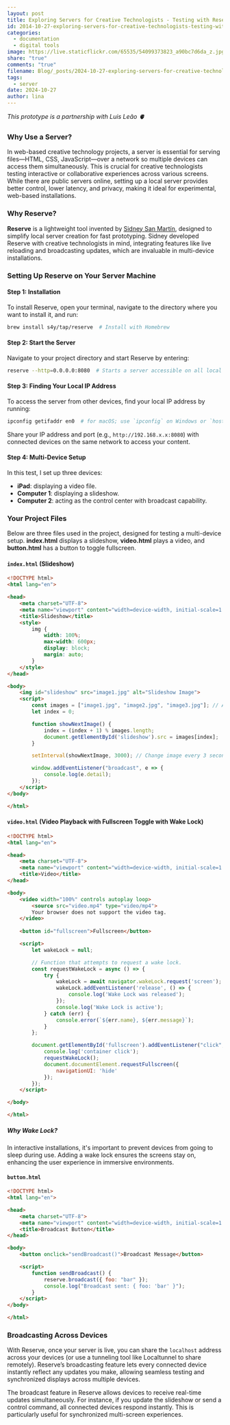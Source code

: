 ```yaml
---
layout: post
title: Exploring Servers for Creative Technologists - Testing with Reserve
id: 2014-10-27-exploring-servers-for-creative-technologists-testing-with-reserve.md
categories:
  - documentation
  - digital tools
image: https://live.staticflickr.com/65535/54099373823_a90bc7d6da_z.jpg
share: "true"
comments: "true"
filename: Blog/_posts/2024-10-27-exploring-servers-for-creative-technologists-testing-with-reserve.md
tags:
  - server
date: 2024-10-27
author: lina
---
```

_This prototype is a partnership with Luis Leão 🫀_

### Why Use a Server?

In web-based creative technology projects, a server is essential for serving files—HTML, CSS, JavaScript—over a network so multiple devices can access them simultaneously. This is crucial for creative technologists testing interactive or collaborative experiences across various screens. While there are public servers online, setting up a local server provides better control, lower latency, and privacy, making it ideal for experimental, web-based installations.

### Why Reserve?

**Reserve** is a lightweight tool invented by [Sidney San Martín](https://github.com/s4y), designed to simplify local server creation for fast prototyping. Sidney developed Reserve with creative technologists in mind, integrating features like live reloading and broadcasting updates, which are invaluable in multi-device installations.

### Setting Up Reserve on Your Server Machine

#### Step 1: Installation

To install Reserve, open your terminal, navigate to the directory where you want to install it, and run:
```bash
brew install s4y/tap/reserve  # Install with Homebrew
```

#### Step 2: Start the Server

Navigate to your project directory and start Reserve by entering:
```bash
reserve --http=0.0.0.0:8080  # Starts a server accessible on all local network devices
```

#### Step 3: Finding Your Local IP Address

To access the server from other devices, find your local IP address by running:
```bash
ipconfig getifaddr en0  # for macOS; use `ipconfig` on Windows or `hostname -I` on Linux
```
Share your IP address and port (e.g., `http://192.168.x.x:8080`) with connected devices on the same network to access your content.

#### Step 4: Multi-Device Setup

In this test, I set up three devices:

- **iPad**: displaying a video file.
- **Computer 1**: displaying a slideshow.
- **Computer 2**: acting as the control center with broadcast capability.

### Your Project Files

Below are three files used in the project, designed for testing a multi-device setup. **index.html** displays a slideshow, **video.html** plays a video, and **button.html** has a button to toggle fullscreen.

#### `index.html` (Slideshow)

```html
<!DOCTYPE html>
<html lang="en">

<head>
    <meta charset="UTF-8">
    <meta name="viewport" content="width=device-width, initial-scale=1.0">
    <title>Slideshow</title>
    <style>
        img {
            width: 100%;
            max-width: 600px;
            display: block;
            margin: auto;
        }
    </style>
</head>

<body>
    <img id="slideshow" src="image1.jpg" alt="Slideshow Image">
    <script>
        const images = ["image1.jpg", "image2.jpg", "image3.jpg"]; // Add image paths here
        let index = 0;

        function showNextImage() {
            index = (index + 1) % images.length;
            document.getElementById('slideshow').src = images[index];
        }

        setInterval(showNextImage, 3000); // Change image every 3 seconds

        window.addEventListener("broadcast", e => {
            console.log(e.detail);
        });
    </script>
</body>

</html>

```

#### `video.html` (Video Playback with Fullscreen Toggle with Wake Lock)

```html
<!DOCTYPE html>
<html lang="en">

<head>
    <meta charset="UTF-8">
    <meta name="viewport" content="width=device-width, initial-scale=1.0">
    <title>Video</title>
</head>

<body>
    <video width="100%" controls autoplay loop>
        <source src="video.mp4" type="video/mp4">
        Your browser does not support the video tag.
    </video>
    
    <button id="fullscreen">Fullscreen</button>

    <script>
        let wakeLock = null;

        // Function that attempts to request a wake lock.
        const requestWakeLock = async () => {
            try {
                wakeLock = await navigator.wakeLock.request('screen');
                wakeLock.addEventListener('release', () => {
                    console.log('Wake Lock was released');
                });
                console.log('Wake Lock is active');
            } catch (err) {
                console.error(`${err.name}, ${err.message}`);
            }
        };

        document.getElementById('fullscreen').addEventListener("click", e => {
            console.log('container click');
            requestWakeLock();
            document.documentElement.requestFullscreen({
                navigationUI: 'hide'
            });
        });
    </script>

</body>

</html>
```

##### Why Wake Lock?

In interactive installations, it's important to prevent devices from going to sleep during use. Adding a wake lock ensures the screens stay on, enhancing the user experience in immersive environments.

#### `button.html` 

```html
<!DOCTYPE html>
<html lang="en">

<head>
    <meta charset="UTF-8">
    <meta name="viewport" content="width=device-width, initial-scale=1.0">
    <title>Broadcast Button</title>
</head>

<body>
    <button onclick="sendBroadcast()">Broadcast Message</button>

    <script>
        function sendBroadcast() {
            reserve.broadcast({ foo: "bar" });
            console.log("Broadcast sent: { foo: 'bar' }");
        }
    </script>
</body>

</html>
```

### Broadcasting Across Devices

With Reserve, once your server is live, you can share the `localhost` address across your devices (or use a tunneling tool like Localtunnel to share remotely). Reserve’s broadcasting feature lets every connected device instantly reflect any updates you make, allowing seamless testing and synchronized displays across multiple devices.

The broadcast feature in Reserve allows devices to receive real-time updates simultaneously. For instance, if you update the slideshow or send a control command, all connected devices respond instantly. This is particularly useful for synchronized multi-screen experiences.
